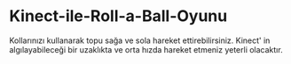 # Kinect-ile-Roll-a-Ball-Oyunu
Kollarınızı kullanarak topu sağa ve sola hareket ettirebilirsiniz. Kinect' in algılayabileceği bir  uzaklıkta ve orta hızda hareket etmeniz yeterli olacaktır. 
